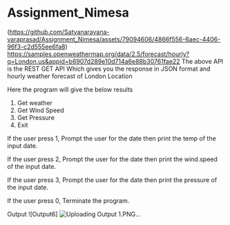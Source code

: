 # Assignment_Nimesa

(https://github.com/Satyanarayana-varaprasad/Assignment_Nimesa/assets/79094606/4866f556-6aec-4406-96f3-c2d555ee6fa8)
https://samples.openweathermap.org/data/2.5/forecast/hourly?q=London,us&appid=b6907d289e10d714a6e88b30761fae22
The above API is the REST GET API
Which gives you the response in JSON format and hourly weather forecast of London Location

Here the program will give the below results
1. Get weather
2. Get Wind Speed
3. Get Pressure
0. Exit

If the user press 1, Prompt the user for the date then print the temp of the input date.

If the user press 2, Prompt the user for the date then print the wind.speed of the input date.

If the user press 3, Prompt the user for the date then print the pressure of the input date.

If the user press 0, Terminate the program.

Output
![Output6]
![Uploading Output 1.PNG…]()
